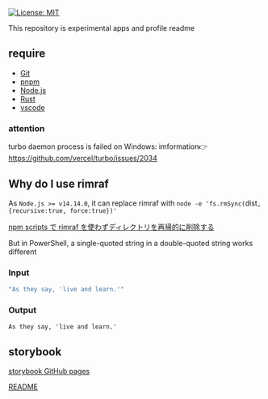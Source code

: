 [![License: MIT](https://img.shields.io/badge/License-MIT-yellow.svg)](https://opensource.org/licenses/MIT)

This repository is experimental apps and profile readme

## require

- [Git](https://git-scm.com/)
- [pnpm](https://pnpm.io/)
- [Node.js](https://nodejs.org/ja)
- [Rust](https://www.rust-lang.org/)
- [vscode](https://code.visualstudio.com/)

### attention

turbo daemon process is failed on Windows: imformation👉 https://github.com/vercel/turbo/issues/2034

## Why do I use rimraf

As `Node.js >= v14.14.0`, it can replace rimraf with `node -e 'fs.rmSync(`dist`, {recursive:true, force:true})'`

[npm scripts で rimraf を使わずディレクトリを再帰的に削除する](https://zenn.dev/aumy/articles/node-e-fs-promises-rm-rimraf-recursive-true)

But in PowerShell, a single-quoted string in a double-quoted string works different

### Input

```powershell
"As they say, 'live and learn.'"
```

### Output

```terminal
As they say, 'live and learn.'
```

## storybook

[storybook GitHub pages](https://casaub0n.github.io/casaub0n/)

[README](./apps/catalog/README.md)
